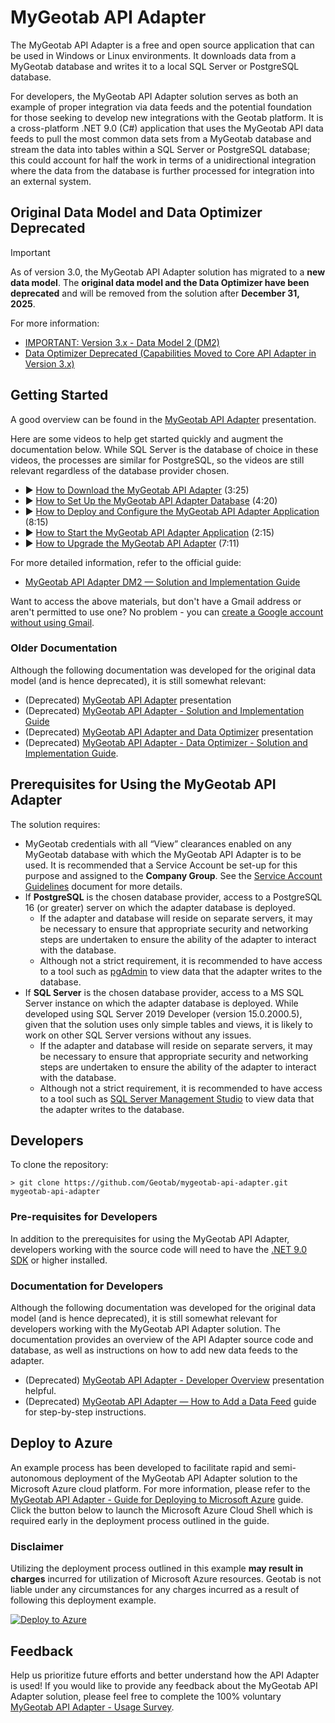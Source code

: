 ﻿# MyGeotab API Adapter

The MyGeotab API Adapter is a free and open source application that can be used in Windows or Linux environments. It downloads data from a MyGeotab database and writes it to a local SQL Server or PostgreSQL database. 

For developers, the MyGeotab API Adapter solution serves as both an example of proper integration via data feeds and the potential foundation for those seeking to develop new integrations with the Geotab platform. It is a cross-platform .NET 9.0 (C#) application that uses the MyGeotab API data feeds to pull the most common data sets from a MyGeotab database and stream the data into tables within a SQL Server or PostgreSQL database; this could account for half the work in terms of a unidirectional integration where the data from the database is further processed for integration into an external system.

## Original Data Model and Data Optimizer Deprecated

> [!IMPORTANT]
> As of version 3.0, the MyGeotab API Adapter solution has migrated to a **new data model**. The **original data model and the Data Optimizer have been deprecated** and will be removed from the solution after **December 31, 2025**.
> 
> For more information:
> - [IMPORTANT: Version 3.x - Data Model 2 (DM2)](https://docs.google.com/document/d/12TIgTCuWVF_AYc3evsIms9VOecc1NT4P9Kn-eVg-H7k/edit?tab=t.0#heading=h.uv8dery26ouj)
> - [Data Optimizer Deprecated (Capabilities Moved to Core API Adapter in Version 3.x)](https://docs.google.com/document/d/12TIgTCuWVF_AYc3evsIms9VOecc1NT4P9Kn-eVg-H7k/edit?tab=t.0#heading=h.mtzkh180set0)

## Getting Started

A good overview can be found in the [MyGeotab API Adapter](https://docs.google.com/presentation/d/1PhsDhZwj23i2oWXrqZozf4h0svUEHZLnFXtzMYyk4kQ/edit?usp=sharing) presentation.

Here are some videos to help get started quickly and augment the documentation below. While SQL Server is the database of choice in these videos, the processes are similar for PostgreSQL, so the videos are still relevant regardless of the database provider chosen.
- ▶️ [How to Download the MyGeotab API Adapter](https://drive.google.com/file/d/18ybU8AdUZLjv4LWG90l-0D4X6-g5E6a9/view?usp=sharing) (3:25)
- ▶️ [How to Set Up the MyGeotab API Adapter Database](https://drive.google.com/file/d/1GgkOSNGG9SvmEs9oyIzVcYYSc6z7HBxc/view?usp=drive_link) (4:20)
- ▶️ [How to Deploy and Configure the MyGeotab API Adapter Application](https://drive.google.com/file/d/1p0t37xHBWudFviYmmV-bWteUAbg77xgH/view?usp=sharing) (8:15)
- ▶️ [How to Start the MyGeotab API Adapter Application](https://drive.google.com/file/d/17ElhV8cPYJbbloXdci98L_8e2KSMW0Lu/view?usp=sharing) (2:15)
- ▶️ [How to Upgrade the MyGeotab API Adapter](https://drive.google.com/file/d/1eYDU7cw49S2hHYZYfOp9p26Yszq67wz6/view?usp=sharing) (7:11)

For more detailed information, refer to the official guide: 
- [MyGeotab API Adapter DM2 — Solution and Implementation Guide](https://docs.google.com/document/d/1Y_9FnHPldeX4_aPViUUOi_8y2UJU1lKcfb1SBnu-lj8/edit?usp=sharing)

Want to access the above materials, but don't have a Gmail address or aren't permitted to use one? No problem - you can [create a Google account without using Gmail](https://accounts.google.com/signup/v2/webcreateaccount?flowName=GlifWebSignIn&flowEntry=SignUp&nogm=true).

### Older Documentation

Although the following documentation was developed for the original data model (and is hence deprecated), it is still somewhat relevant:
- (Deprecated) [MyGeotab API Adapter](https://docs.google.com/presentation/d/1PhsDhZwj23i2oWXrqZozf4h0svUEHZLnFXtzMYyk4kQ/edit?usp=sharing) presentation
- (Deprecated) [MyGeotab API Adapter - Solution and Implementation Guide](https://docs.google.com/document/d/12TIgTCuWVF_AYc3evsIms9VOecc1NT4P9Kn-eVg-H7k/edit?usp=sharing)
- (Deprecated) [MyGeotab API Adapter and Data Optimizer](https://docs.google.com/presentation/d/1PC9Wm73EwuLgBQwxXnH4oiIY5JtfxQAUQTkqdHeDUlA/edit?usp=sharing) presentation
- (Deprecated) [MyGeotab API Adapter - Data Optimizer - Solution and Implementation Guide](https://docs.google.com/document/d/1t8AunsFvW7NZtXaQ_9Q85qi5dR1GTfVVTYIcwXoRG1E/edit?usp=sharing).

## Prerequisites for Using the MyGeotab API Adapter

The solution requires:
- MyGeotab credentials with all “View” clearances enabled on any MyGeotab database with which the MyGeotab API Adapter is to be used. It is recommended that a Service Account be set-up for this purpose and assigned to the **Company Group**. See the [Service Account Guidelines](https://docs.google.com/document/d/1KXJY3S6xyTjp9-qLgxo4PTedQjEuxrqKDlVWgfcC_lc/edit#heading=h.flbpi6nh4xjx) document for more details.
- If **PostgreSQL** is the chosen database provider, access to a PostgreSQL 16 (or greater) server on which the adapter database is deployed.
	- If the adapter and database will reside on separate servers, it may be necessary to ensure that appropriate security and networking steps are undertaken to ensure the ability of the adapter to interact with the database.
	- Although not a strict requirement, it is recommended to have access to a tool such as [pgAdmin](https://www.pgadmin.org/) to view data that the adapter writes to the database.
- If **SQL Server** is the chosen database provider, access to a MS SQL Server instance on which the adapter database is deployed. While developed using SQL Server 2019 Developer (version 15.0.2000.5), given that the solution uses only simple tables and views, it is likely to work on other SQL Server versions without any issues.
	- If the adapter and database will reside on separate servers, it may be necessary to ensure that appropriate security and networking steps are undertaken to ensure the ability of the adapter to interact with the database.
	- Although not a strict requirement, it is recommended to have access to a tool such as [SQL Server Management Studio](https://docs.microsoft.com/en-us/sql/ssms/download-sql-server-management-studio-ssms?view=sql-server-ver15) to view data that the adapter writes to the database.

## Developers

To clone the repository:
```shell
> git clone https://github.com/Geotab/mygeotab-api-adapter.git mygeotab-api-adapter
```

### Pre-requisites for Developers

In addition to the prerequisites for using the MyGeotab API Adapter, developers working with the source code will need to have the [.NET 9.0 SDK](https://dotnet.microsoft.com/download) or higher installed.

### Documentation for Developers

Although the following documentation was developed for the original data model (and is hence deprecated), it is still somewhat relevant for developers working with the MyGeotab API Adapter solution. The documentation provides an overview of the API Adapter source code and database, as well as instructions on how to add new data feeds to the adapter.
- (Deprecated) [MyGeotab API Adapter - Developer Overview](https://docs.google.com/presentation/d/1agH1x6EYRjNDemzoLixPwPpakwxepAhEJSrktZ5ek_Y/edit?usp=sharing) presentation helpful.
- (Deprecated) [MyGeotab API Adapter — How to Add a Data Feed](https://docs.google.com/document/d/10sGCVsJgYxr7UBxY7lPrDOy4jPzW-bzNEnVfqDVEfBs/edit?usp=sharing) guide for step-by-step instructions.

## Deploy to Azure

An example process has been developed to facilitate rapid and semi-autonomous deployment of the MyGeotab API Adapter solution to the Microsoft Azure cloud platform. For more information, please refer to the [MyGeotab API Adapter - Guide for Deploying to Microsoft Azure](https://docs.google.com/document/d/1yfZhsy4gFTnRqHDGeo4xgxCft4FPDadSEebqCQSbJ88/edit?usp=sharing) guide. Click the button below to launch the Microsoft Azure Cloud Shell which is required early in the deployment process outlined in the guide.

### Disclaimer

Utilizing the deployment process outlined in this example **may result in charges** incurred for utilization of Microsoft Azure resources. Geotab is not liable under any circumstances for any charges incurred as a result of following this deployment example.

[![Deploy to Azure](https://aka.ms/deploytoazurebutton)](https://portal.azure.com/#cloudshell)

## Feedback

Help us prioritize future efforts and better understand how the API Adapter is used! If you would like to provide any feedback about the MyGeotab API Adapter solution, please feel free to complete the 100% voluntary [MyGeotab API Adapter - Usage Survey](https://docs.google.com/forms/d/e/1FAIpQLSeIv-6A4Ugu7aIoyJdXrqVWyOF7sB8nuHOV-FDAYqayaPlkJg/viewform?usp=header).

